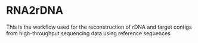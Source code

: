 # RNA2rDNA
This is the workflow used for the reconstruction of rDNA and target contigs from high-throughput sequencing data using reference sequences
